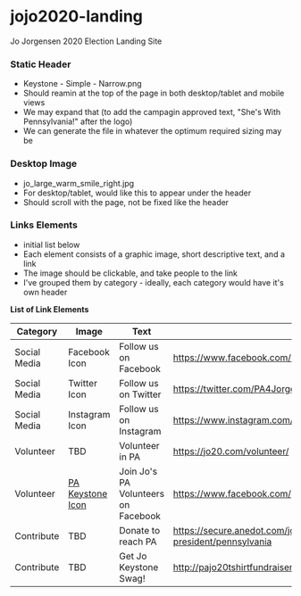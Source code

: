# jojo2020-landing
Jo Jorgensen 2020 Election Landing Site

### Static Header
  * Keystone - Simple - Narrow.png
  * Should reamin at the top of the page in both desktop/tablet and mobile views
  * We may expand that (to add the campagin approved text, "She's With Pennsylvania!" after the logo)
  * We can generate the file in whatever the optimum required sizing may be
  
### Desktop Image
  * jo_large_warm_smile_right.jpg
  * For desktop/tablet, would like this to appear under the header
  * Should scroll with the page, not be fixed like the header
  
### Links Elements
  * initial list below
  * Each element consists of a graphic image, short descriptive text, and a link
  * The image should be clickable, and take people to the link
  * I've grouped them by category - ideally, each category would have it's own header
  
**List of Link Elements**

Category | Image | Text | Link
------------ | ------------ | ------------- | -------------
Social Media | Facebook Icon | Follow us on Facebook | https://www.facebook.com/Keystone4JoJo/
Social Media | Twitter Icon | Follow us on Twitter | https://twitter.com/PA4Jorgensen
Social Media | Instagram Icon | Follow us on Instagram | https://www.instagram.com/pa4jorgensen/
Volunteer | TBD | Volunteer in PA | https://jo20.com/volunteer/
Volunteer | [PA Keystone Icon](https://www.facebook.com/Keystone4JoJo/photos/a.104257921309109/126425769092324/) | Join Jo's PA Volunteers on Facebook| https://www.facebook.com/groups/PennsylvaniaForJorgensen/
Contribute | TBD | Donate to reach PA | https://secure.anedot.com/jo-jorgensen-for-president/pennsylvania
Contribute | TBD | Get Jo Keystone Swag! | http://pajo20tshirtfundraiser.square.site
